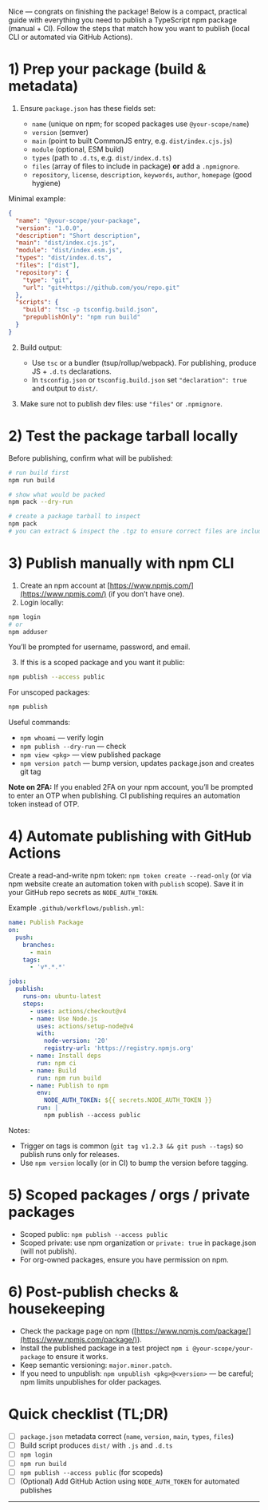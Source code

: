 Nice — congrats on finishing the package! Below is a compact, practical guide with everything you need to publish a TypeScript npm package (manual + CI). Follow the steps that match how you want to publish (local CLI or automated via GitHub Actions).

# 1) Prep your package (build & metadata)

1. Ensure `package.json` has these fields set:

   * `name` (unique on npm; for scoped packages use `@your-scope/name`)
   * `version` (semver)
   * `main` (point to built CommonJS entry, e.g. `dist/index.cjs.js`)
   * `module` (optional, ESM build)
   * `types` (path to `.d.ts`, e.g. `dist/index.d.ts`)
   * `files` (array of files to include in package) **or** add a `.npmignore`.
   * `repository`, `license`, `description`, `keywords`, `author`, `homepage` (good hygiene)

Minimal example:

```json
{
  "name": "@your-scope/your-package",
  "version": "1.0.0",
  "description": "Short description",
  "main": "dist/index.cjs.js",
  "module": "dist/index.esm.js",
  "types": "dist/index.d.ts",
  "files": ["dist"],
  "repository": {
    "type": "git",
    "url": "git+https://github.com/you/repo.git"
  },
  "scripts": {
    "build": "tsc -p tsconfig.build.json",
    "prepublishOnly": "npm run build"
  }
}
```

2. Build output:

   * Use `tsc` or a bundler (tsup/rollup/webpack). For publishing, produce JS + `.d.ts` declarations.
   * In `tsconfig.json` or `tsconfig.build.json` set `"declaration": true` and output to `dist/`.

3. Make sure not to publish dev files: use `"files"` or `.npmignore`.

# 2) Test the package tarball locally

Before publishing, confirm what will be published:

```bash
# run build first
npm run build

# show what would be packed
npm pack --dry-run

# create a package tarball to inspect
npm pack
# you can extract & inspect the .tgz to ensure correct files are included
```

# 3) Publish manually with npm CLI

1. Create an npm account at [https://www.npmjs.com/](https://www.npmjs.com/) (if you don’t have one).
2. Login locally:

```bash
npm login
# or
npm adduser
```

You’ll be prompted for username, password, and email.

3. If this is a scoped package and you want it public:

```bash
npm publish --access public
```

For unscoped packages:

```bash
npm publish
```

Useful commands:

* `npm whoami` — verify login
* `npm publish --dry-run` — check
* `npm view <pkg>` — view published package
* `npm version patch` — bump version, updates package.json and creates git tag

**Note on 2FA:** If you enabled 2FA on your npm account, you’ll be prompted to enter an OTP when publishing. CI publishing requires an automation token instead of OTP.

# 4) Automate publishing with GitHub Actions

Create a read-and-write npm token:
`npm token create --read-only` (or via npm website create an automation token with `publish` scope). Save it in your GitHub repo secrets as `NODE_AUTH_TOKEN`.

Example `.github/workflows/publish.yml`:

```yaml
name: Publish Package
on:
  push:
    branches:
      - main
    tags:
      - 'v*.*.*'

jobs:
  publish:
    runs-on: ubuntu-latest
    steps:
      - uses: actions/checkout@v4
      - name: Use Node.js
        uses: actions/setup-node@v4
        with:
          node-version: '20'
          registry-url: 'https://registry.npmjs.org'
      - name: Install deps
        run: npm ci
      - name: Build
        run: npm run build
      - name: Publish to npm
        env:
          NODE_AUTH_TOKEN: ${{ secrets.NODE_AUTH_TOKEN }}
        run: |
          npm publish --access public
```

Notes:

* Trigger on tags is common (`git tag v1.2.3 && git push --tags`) so publish runs only for releases.
* Use `npm version` locally (or in CI) to bump the version before tagging.

# 5) Scoped packages / orgs / private packages

* Scoped public: `npm publish --access public`
* Scoped private: use npm organization or `private: true` in package.json (will not publish).
* For org-owned packages, ensure you have permission on npm.

# 6) Post-publish checks & housekeeping

* Check the package page on npm ([https://www.npmjs.com/package/](https://www.npmjs.com/package/)<package-name>).
* Install the published package in a test project `npm i @your-scope/your-package` to ensure it works.
* Keep semantic versioning: `major.minor.patch`.
* If you need to unpublish: `npm unpublish <pkg>@<version>` — be careful; npm limits unpublishes for older packages.

# Quick checklist (TL;DR)

* [ ] `package.json` metadata correct (`name`, `version`, `main`, `types`, `files`)
* [ ] Build script produces `dist/` with `.js` and `.d.ts`
* [ ] `npm login`
* [ ] `npm run build`
* [ ] `npm publish --access public` (for scopeds)
* [ ] (Optional) Add GitHub Action using `NODE_AUTH_TOKEN` for automated publishes

---
